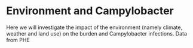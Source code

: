 # Environment and Campylobacter

Here we will investigate the impact of the environment (namely climate, weather and land use) on the burden and Campylobacter infections. Data from PHE